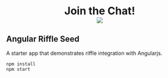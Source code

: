 <div align="center">
    <h1>Join the Chat!
    <br>
    <img src="http://slack.exis.io/badge.svg">
    </h3>
</div>

## Angular Riffle Seed

A starter app that demonstrates riffle integration with Angularjs.

```
npm install
npm start
```
